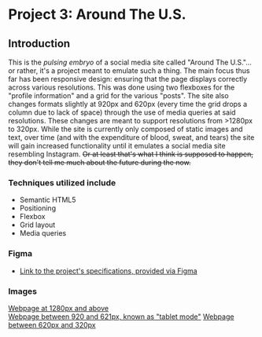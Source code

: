 # Project 3: Around The U.S.

## Introduction  

This is the *pulsing embryo* of a social media site called "Around The U.S."... or rather, it's a project meant to emulate such a thing. The main focus thus far has been
responsive design: ensuring that the page displays correctly across various resolutions. This was done using two flexboxes for the "profile information" and a grid for
the various "posts". The site also changes formats slightly at 920px and 620px (every time the grid drops a column due to lack of space) through the use of media queries
at said resolutions. These changes are meant to support resolutions from >1280px to 320px. While the site is currently only composed of static images and text, over time
(and with the expenditure of blood, sweat, and tears) the site will gain increased functionality until it emulates a social media site resembling Instagram.
~~Or at least that's what I think is supposed to happen, they don't tell me much about the future during the now.~~  

### Techniques utilized include

* Semantic HTML5
* Positioning
* Flexbox
* Grid layout
* Media queries
  
### Figma  
  
* [Link to the project's specifications, provided via Figma](https://www.figma.com/file/ii4xxsJ0ghevUOcssTlHZv/Sprint-3%3A-Around-the-US?node-id=0%3A1)  
  
### Images  
  
[Webpage at 1280px and above](./images/demo/MAIN_PAGE.png)  
[Webpage between 920 and 621px, known as "tablet mode"](./images/demo/TABLET.png)
[Webpage between 620px and 320px](./images/demo/MOBILE.png)
